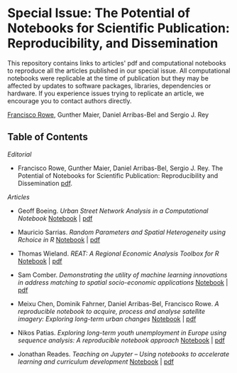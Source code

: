 # Special Issue: The Potential of Notebooks for Scientific Publication: Reproducibility, and Dissemination

This repository contains links to articles' pdf and computational notebooks to reproduce all the articles published in our special issue. All computational notebooks were replicable at the time of publication but they may be affected by updates to software packages, libraries, dependencies or hardware. If you experience issues trying to replicate an article, we encourage you to contact authors directly.

[Francisco Rowe](https://twitter.com/Fcorowe), Gunther Maier, Daniel Arribas-Bel and Sergio J. Rey

## Table of Contents

*Editorial*

* Francisco Rowe, Gunther Maier, Daniel Arribas-Bel, Sergio J. Rey. The Potential of Notebooks for Scientific Publication: Reproducibility and Dissemination [pdf](https://doi.org/10.18335/region.v7i3.357). 

*Articles*

* Geoff Boeing. *Urban Street Network Analysis in a Computational Notebook* 
[Notebook](boeing/) | [pdf](https://doi.org/10.18335/region.v6i3.278)

* Mauricio Sarrias. *Random Parameters and Spatial Heterogeneity using Rchoice in R* 
[Notebook](sarrias/) | [pdf](https://doi.org/10.18335/region.v7i1.279)

* Thomas Wieland. *REAT: A Regional Economic Analysis Toolbox for R* 
[Notebook](wieland/) |  [pdf](https://doi.org/10.18335/region.v6i3.267)

* Sam Comber. *Demonstrating the utility of machine learning innovations in address matching to spatial socio-economic applications* 
[Notebook](comber/) | [pdf](https://doi.org/10.18335/region.v6i3.276)

* Meixu Chen, Dominik Fahrner, Daniel Arribas-Bel, Francisco Rowe. *A reproducible notebook to acquire, process and analyse satellite imagery: Exploring long-term urban changes* 
[Notebook](https://github.com/meixuchen/region_satellite) | [pdf](https://doi.org/10.18335/region.v7i2.295)

* Nikos Patias. *Exploring long-term youth unemployment in Europe using sequence analysis: A reproducible notebook approach* 
[Notebook](patias/) | [pdf](https://doi.org/10.18335/region.v6i3.277)

* Jonathan Reades. *Teaching on Jupyter – Using notebooks to accelerate learning and curriculum development* 
[Notebook](reades/) | [pdf](https://doi.org/10.18335/region.v7i1.282)

